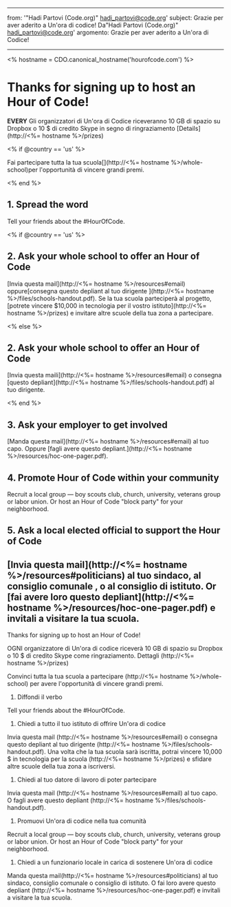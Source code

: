 * * *

from: '"Hadi Partovi (Code.org)" [&#104;&#x61;&#x64;&#105;&#x5f;&#112;&#x61;&#x72;&#116;&#x6f;&#118;&#x69;&#x40;&#99;&#x6f;&#100;&#x65;&#x2e;&#111;&#x72;&#103;](&#109;&#x61;&#105;&#x6c;&#x74;&#111;&#x3a;&#104;&#x61;&#x64;&#105;&#x5f;&#112;&#x61;&#x72;&#116;&#x6f;&#118;&#x69;&#x40;&#99;&#x6f;&#100;&#x65;&#x2e;&#111;&#x72;&#103;)' subject: Grazie per aver aderito a Un'ora di codice! Da"Hadi Partovi (Code.org)" hadi_partovi@code.org' argomento: Grazie per aver aderito a Un'ora di Codice!

* * *

<% hostname = CDO.canonical_hostname('hourofcode.com') %>

# Thanks for signing up to host an Hour of Code!

**EVERY** Gli organizzatori di Un'ora di Codice riceveranno 10 GB di spazio su Dropbox o 10 $ di credito Skype in segno di ringraziamento [Details](http://<%= hostname %>/prizes)

<% if @country == 'us' %>

Fai partecipare tutta la tua scuola[](http://<%= hostname %>/whole-school)per l'opportunità di vincere grandi premi.

<% end %>

## 1. Spread the word

Tell your friends about the #HourOfCode.

<% if @country == 'us' %>

## 2. Ask your whole school to offer an Hour of Code

[Invia questa mail](http://<%= hostname %>/resources#email) oppure[consegna questo depliant al tuo dirigente ](http://<%= hostname %>/files/schools-handout.pdf). Se la tua scuola parteciperà al progetto, [potrete vincere $10,000 in tecnologia per il vostro istituto](http://<%= hostname %>/prizes) e invitare altre scuole della tua zona a partecipare.

<% else %>

## 2. Ask your whole school to offer an Hour of Code

[Invia questa maili](http://<%= hostname %>/resources#email) o consegna [questo depliant](http://<%= hostname %>/files/schools-handout.pdf) al tuo dirigente.

<% end %>

## 3. Ask your employer to get involved

[Manda questa mail](http://<%= hostname %>/resources#email) al tuo capo. Oppure [fagli avere questo depliant.](http://<%= hostname %>/resources/hoc-one-pager.pdf).

## 4. Promote Hour of Code within your community

Recruit a local group — boy scouts club, church, university, veterans group or labor union. Or host an Hour of Code "block party" for your neighborhood.

## 5. Ask a local elected official to support the Hour of Code

## [Invia questa mail](http://<%= hostname %>/resources#politicians) al tuo sindaco, al consiglio comunale , o al consiglio di istituto. Or [fai avere loro questo depliant](http://<%= hostname %>/resources/hoc-one-pager.pdf) e invitali a visitare la tua scuola.

Thanks for signing up to host an Hour of Code!

OGNI organizzatore di Un'ora di codice riceverà 10 GB di spazio su Dropbox o 10 $ di credito Skype come ringraziamento. Dettagli (http://<%= hostname %>/prizes)

Convinci tutta la tua scuola a partecipare (http://<%= hostname %>/whole-school) per avere l'opportunità di vincere grandi premi.

  1. Diffondi il verbo

Tell your friends about the #HourOfCode.

  1. Chiedi a tutto il tuo istituto di offrire Un'ora di codice

Invia questa mail (http://<%= hostname %>/resources#email) o consegna questo depliant al tuo dirigente (http://<%= hostname %>/files/schools-handout.pdf). Una volta che la tua scuola sarà iscritta, potrai vincere 10,000 $ in tecnologia per la scuola (http://<%= hostname %>/prizes) e sfidare altre scuole della tua zona a iscriversi.

  1. Chiedi al tuo datore di lavoro di poter partecipare

Invia questa mail (http://<%= hostname %>/resources#email) al tuo capo. O fagli avere questo depliant (http://<%= hostname %>/files/schools-handout.pdf).

  1. Promuovi Un'ora di codice nella tua comunità

Recruit a local group — boy scouts club, church, university, veterans group or labor union. Or host an Hour of Code "block party" for your neighborhood.

  1. Chiedi a un funzionario locale in carica di sostenere Un'ora di codice

Manda questa mail(http://<%= hostname %>/resources#politicians) al tuo sindaco, consiglio comunale o consiglio di istituto. O fai loro avere questo depliant (http://<%= hostname %>/resources/hoc-one-pager.pdf) e invitali a visitare la tua scuola.